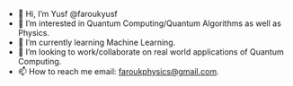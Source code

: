 - 👋 Hi, I’m Yusf @faroukyusf
- 👀 I’m interested in Quantum Computing/Quantum Algorithms as well as Physics.
- 🌱 I’m currently learning Machine Learning.
- 💞️ I’m looking to work/collaborate on real world applications of Quantum Computing.
- 📫 How to reach me email: faroukphysics@gmail.com.

<!---
faroukyusf/faroukyusf is a ✨ special ✨ repository because its `README.md` (this file) appears on your GitHub profile.
You can click the Preview link to take a look at your changes.
--->
